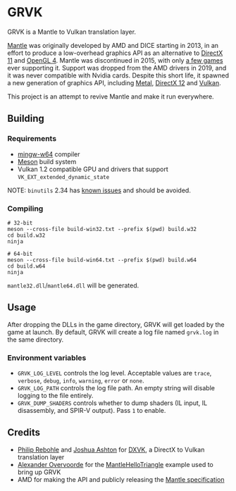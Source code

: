 # GRVK

GRVK is a Mantle to Vulkan translation layer.

[Mantle](https://en.wikipedia.org/wiki/Mantle_(API)) was originally developed by AMD and DICE starting in 2013, in an effort to produce a low-overhead graphics API as an alternative to [DirectX 11](https://en.wikipedia.org/wiki/DirectX#DirectX_11) and [OpenGL 4](https://en.wikipedia.org/wiki/OpenGL#OpenGL_4.4). Mantle was discontinued in 2015, with only [a few games](https://en.wikipedia.org/wiki/Category:Video_games_that_support_Mantle_(API)) ever supporting it. Support was dropped from the AMD drivers in 2019, and it was never compatible with Nvidia cards. Despite this short life, it spawned a new generation of graphics API, including [Metal](https://en.wikipedia.org/wiki/Metal_(API)), [DirectX 12](https://en.wikipedia.org/wiki/DirectX#DirectX_12) and [Vulkan](https://en.wikipedia.org/wiki/Vulkan_(API)).

This project is an attempt to revive Mantle and make it run everywhere.

## Building

### Requirements

- [mingw-w64](http://mingw-w64.org/) compiler
- [Meson](http://mesonbuild.com/) build system
- Vulkan 1.2 compatible GPU and drivers that support `VK_EXT_extended_dynamic_state`

NOTE: `binutils` 2.34 has [known issues](https://github.com/doitsujin/dxvk/issues/1625) and should be avoided.

### Compiling

```
# 32-bit
meson --cross-file build-win32.txt --prefix $(pwd) build.w32
cd build.w32
ninja

# 64-bit
meson --cross-file build-win64.txt --prefix $(pwd) build.w64
cd build.w64
ninja
```

`mantle32.dll`/`mantle64.dll` will be generated.

## Usage

After dropping the DLLs in the game directory, GRVK will get loaded by the game at launch. By default, GRVK will create a log file named `grvk.log` in the same directory.

### Environment variables

- `GRVK_LOG_LEVEL` controls the log level. Acceptable values are `trace`, `verbose`, `debug`, `info`, `warning`, `error` or `none`.
- `GRVK_LOG_PATH` controls the log file path. An empty string will disable logging to the file entirely.
- `GRVK_DUMP_SHADERS` controls whether to dump shaders (IL input, IL disassembly, and SPIR-V output). Pass `1` to enable.

## Credits

- [Philip Rebohle](https://github.com/doitsujin/) and [Joshua Ashton](https://github.com/Joshua-Ashton) for [DXVK](https://github.com/doitsujin/dxvk), a DirectX to Vulkan translation layer
- [Alexander Overvoorde](https://github.com/Overv) for the [MantleHelloTriangle](https://github.com/Overv/MantleHelloTriangle) example used to bring up GRVK
- AMD for making the API and publicly releasing the [Mantle specification](https://drive.google.com/file/d/13AbMuQltP8t-XabtmnTATlDGj5aGHRyq/view)
